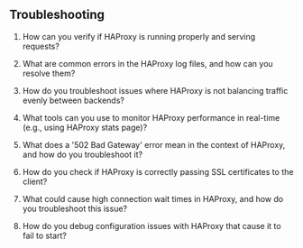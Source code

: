 ## Troubleshooting
1. How can you verify if HAProxy is running properly and serving requests?

2. What are common errors in the HAProxy log files, and how can you resolve them?

3. How do you troubleshoot issues where HAProxy is not balancing traffic evenly between 
backends?

4. What tools can you use to monitor HAProxy performance in real-time (e.g., using HAProxy 
stats page)?

5. What does a '502 Bad Gateway' error mean in the context of HAProxy, and how do you 
troubleshoot it?

6. How do you check if HAProxy is correctly passing SSL certificates to the client?

7. What could cause high connection wait times in HAProxy, and how do you troubleshoot this 
issue?

8. How do you debug configuration issues with HAProxy that cause it to fail to start?